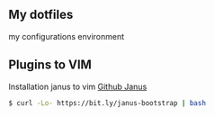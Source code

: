 ## My dotfiles
my configurations environment

## Plugins to VIM
Installation janus to vim
[Github Janus](https://github.com/carlhuda/janus)

```bash
$ curl -Lo- https://bit.ly/janus-bootstrap | bash
```
